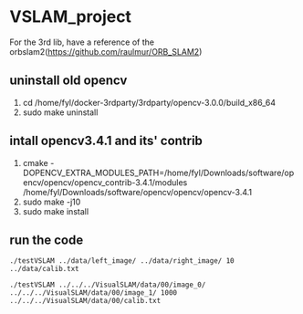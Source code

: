 # VSLAM_project
For the 3rd lib, have a reference of the orbslam2(https://github.com/raulmur/ORB_SLAM2)

## uninstall old opencv
1. cd /home/fyl/docker-3rdparty/3rdparty/opencv-3.0.0/build_x86_64
2. sudo make uninstall

## intall opencv3.4.1 and its' contrib
1. cmake -DOPENCV_EXTRA_MODULES_PATH=/home/fyl/Downloads/software/opencv/opencv/opencv_contrib-3.4.1/modules /home/fyl/Downloads/software/opencv/opencv/opencv-3.4.1
2. sudo make -j10
3. sudo make install

## run the code
```
./testVSLAM ../data/left_image/ ../data/right_image/ 10 ../data/calib.txt
```
```
./testVSLAM ../../../VisualSLAM/data/00/image_0/  ../../../VisualSLAM/data/00/image_1/ 1000 ../../../VisualSLAM/data/00/calib.txt
```






